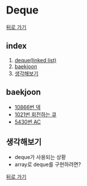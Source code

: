 # Deque

[뒤로 가기](https://github.com/nadarm/42-algo-basic)

## index
1. [deque(linked list)](./deque_linked_list)
1. [baekjoon](#baekjoon)
1. [생각해보기](#생각해보기)

## baekjoon
- [10866번 덱](https://www.acmicpc.net/problem/10866)
- [1021번 회전하는 큐](https://www.acmicpc.net/problem/1021)
- [5430번 AC](https://www.acmicpc.net/problem/5430)

## 생각해보기
- deque가 사용되는 상황
- array로 deque를 구현하려면?


[뒤로 가기](https://github.com/nadarm/42-algo-basic)
